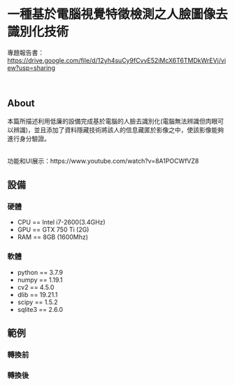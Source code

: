 # 一種基於電腦視覺特徵檢測之人臉圖像去識別化技術

專題報告書：https://drive.google.com/file/d/12yh4suCy9fCvvE52iMcX6T6TMDkWrEVj/view?usp=sharing

<br>

## About
本篇所描述利用低廉的設備完成基於電腦的人臉去識別化(電腦無法辨識但肉眼可以辨識)，並且添加了資料隱藏技術將該人的信息藏匿於影像之中，使該影像能夠進行身分驗證。

<br>
功能和UI展示：https://www.youtube.com/watch?v=8A1POCWfVZ8
<br>


## 設備
### 硬體
- CPU == Intel i7-2600(3.4GHz)
- GPU == GTX 750 Ti (2G)
- RAM == 8GB (1600Mhz)

### 軟體
- python == 3.7.9
- numpy == 1.19.1
- cv2 == 4.5.0
- dlib == 19.21.1
- scipy == 1.5.2
- sqlite3 == 2.6.0


## 範例
### 轉換前

### 轉換後
